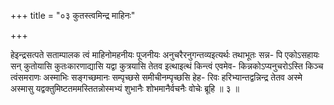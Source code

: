 +++
title = "०३ कुतस्त्वमिन्द्र माहिनः"

+++

हेइन्द्रसत्पते सताम्पालक त्वं माहिनोमहनीयः पूजनीयः अनुचरैरनुगन्तव्यइत्यर्थः तथाभूतः सन्न- पि एकोऽसहायः सन् कुतोयासि कुतःकारणाद्यासि यद्वा कुत्रयासि तेतव इत्थाइत्थं किन्त्वं एवमेव- किन्नकोऽप्यनुचरोऽस्ति किञ्च त्वंसमराणः अस्माभिः सङ्गच्छमानः सम्पृच्छसे समीचीनम्पृच्छसि हेह- रिवः हरिभ्यान्तद्वन्निन्द्र तेतव अस्मे अस्मासु यद्वक्तुमिष्टतममस्तितन्नोस्मभ्यं शुभानैः शोभमानैर्वचनैः वोचेः ब्रूहि ॥ ३ ॥
